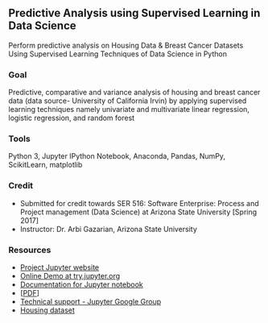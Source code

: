 ## Predictive Analysis using Supervised Learning in Data Science
Perform predictive analysis on Housing Data &amp; Breast Cancer Datasets Using Supervised Learning Techniques of Data Science in Python

### Goal
Predictive, comparative and variance analysis of housing and breast cancer data (data source- University of California Irvin) by applying supervised learning techniques namely univariate and multivariate linear regression, logistic regression, and random forest

### Tools
Python 3, Jupyter IPython Notebook, Anaconda, Pandas, NumPy, ScikitLearn, matplotlib

### Credit
- Submitted for credit towards SER 516: Software Enterprise: Process and Project management (Data Science) at Arizona State University [Spring 2017]
- Instructor: Dr. Arbi Gazarian, Arizona State University

### Resources
- [Project Jupyter website](https://jupyter.org)
- [Online Demo at try.jupyter.org](https://try.jupyter.org)
- [Documentation for Jupyter notebook](https://jupyter-notebook.readthedocs.io/en/latest/)
- [[PDF](https://media.readthedocs.org/pdf/jupyter-notebook/latest/jupyter-notebook.pdf)]
- [Technical support - Jupyter Google Group](https://groups.google.com/forum/#!forum/jupyter)
- [Housing dataset](https://archive.ics.uci.edu/ml/machine-learning-databases/housing/housing.data)
